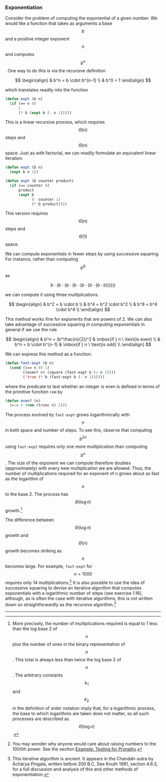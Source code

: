 ### Exponentiation

Consider the problem of computing the exponential of a given number. We would like a function that takes as arguments a base $$b$$ and a positive integer exponent $$n$$ and computes $$b^n$$. One way to do this is via the recursive definition

$$
\begin{align}
& b^n = b \cdot b^{n-1} \\
& b^0 = 1
\end{align}
$$

which translates readily into the function

```lisp
(defun expt (b n)
  (if (== n 0)
      1
      (* b (expt b (- n 1)))))
```

This is a linear recursive process, which requires $$\Theta(n)$$ steps and $$\Theta(n)$$ space. Just as with factorial, we can readily formulate an equivalent linear iteration:

```lisp
(defun expt (b n)
  (expt b n 1))

(defun expt (b counter product)
  (if (== counter 0)
      product
      (expt b
            (- counter 1)
            (* b product))))
```

This version requires $$\Theta(n)$$ steps and $$\Theta(1)$$ space.

We can compute exponentials in fewer steps by using successive squaring. For instance, rather than computing $$b^8$$ as

$$
b \cdot (b \cdot (b \cdot (b \cdot (b \cdot (b \cdot (b \cdot b))))))
$$

we can compute it using three multiplications:

$$
\begin{align}
& b^2 = b \cdot b \\
& b^4 = b^2 \cdot b^2 \\
& b^8 = b^4 \cdot b^4 \\
\end{align}
$$

This method works fine for exponents that are powers of 2. We can also take advantage of successive squaring in computing exponentials in general if we use the rule

$$
\begin{align}
& b^n = (b^\frac{n}{2})^2 & \mbox{if } n \ \text{is even} \\
& b^n = b \cdot b^{n-1} & \mbox{if } n \ \text{is odd} \\
\end{align}
$$

We can express this method as a function:

```lisp
(defun fast-expt (b n)
  (cond ((== n 0) 1)
        ((even? n) (square (fast-expt b (/ n 2))))
        ('true (* b (fast-expt b (- n 1))))))
```

where the predicate to test whether an integer is even is defined in terms of the primitive function ``rem`` by

```lisp
(defun even? (n)
  (=:= 0 (rem (trunc n) 2)))
```

The process evolved by ``fast-expt`` grows logarithmically with $$n$$ in both space and number of steps. To see this, observe that computing $$b^{2n}$$ using ``fast-expt`` requires only one more multiplication than computing $$b^n$$. The size of the exponent we can compute therefore doubles (approximately) with every new multiplication we are allowed. Thus, the number of multiplications required for an exponent of n grows about as fast as the logarithm of $$n$$ to the base 2. The process has $$\Theta(\log n)$$ growth.[^1]

The difference between $$\Theta(\log n)$$ growth and $$\Theta(n)$$ growth becomes striking as $$n$$ becomes large. For example, ``fast-expt`` for $$n = 1000$$ requires only 14 multiplications.[^2] It is also possible to use the idea of successive squaring to devise an iterative algorithm that computes exponentials with a logarithmic number of steps (see exercise 1.16), although, as is often the case with iterative algorithms, this is not written down so straightforwardly as the recursive algorithm.[^3]

----

[^1]: More precisely, the number of multiplications required is equal to 1 less than the log base 2 of $$n$$ plus the number of ones in the binary representation of $$n$$. This total is always less than twice the log base 2 of $$n$$. The arbitrary constants $$k_1$$ and $$k_2$$ in the definition of order notation imply that, for a logarithmic process, the base to which logarithms are taken does not matter, so all such processes are described as $$\Theta(\log n)$$.

[^2]: You may wonder why anyone would care about raising numbers to the 1000th power. See the section [Example: Testing for Primality]().

[^3]: This iterative algorithm is ancient. It appears in the Chandah-sutra by Áchárya Pingala, written before 200 B.C. See Knuth 1981, section 4.6.3, for a full discussion and analysis of this and other methods of exponentiation.




